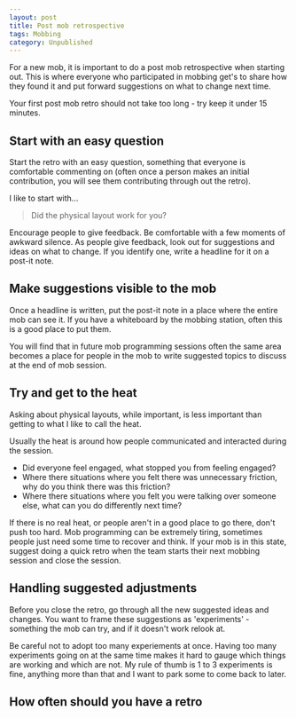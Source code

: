 ```yaml
---
layout: post
title: Post mob retrospective
tags: Mobbing
category: Unpublished
---
```


For a new mob, it is important to do a post mob retrospective when starting out. This is where everyone who participated in mobbing get's to share how they found it and put forward suggestions on what to change next time. 

Your first post mob retro should not take too long - try keep it under 15 minutes.

## Start with an easy question

Start the retro with an easy question, something that everyone is comfortable commenting on (often once a person makes an initial contribution, you will see them contributing through out the retro).

I like to start with...

> Did the physical layout work for you?

Encourage people to give feedback. Be comfortable with a few moments of awkward silence. As people give feedback, look out for suggestions and ideas on what to change. If you identify one, write a headline for it on a post-it note.

## Make suggestions visible to the mob

Once a headline is written, put the post-it note in a place where the entire mob can see it. If you have a whiteboard by the mobbing station, often this is a good place to put them. 

You will find that in future mob programming sessions often the same area becomes a place for people in the mob to write suggested topics to discuss at the end of mob session.

## Try and get to the heat

Asking about physical layouts, while important, is less important than getting to what I like to call the heat. 

Usually the heat is around how people communicated and interacted during the session.

- Did everyone feel engaged, what stopped you from feeling engaged?
- Where there situations where you felt there was unnecessary friction, why do you think there was this friction?
- Where there situations where you felt you were talking over someone else, what can you do differently next time?

If there is no real heat, or people aren't in a good place to go there, don't push too hard. Mob programming can be extremely tiring, sometimes people just need some time to recover and think. If your mob is in this state, suggest doing a quick retro when the team starts their next mobbing session and close the session.

## Handling suggested adjustments

Before you close the retro, go through all the new suggested ideas and changes. You want to frame these suggestions as 'experiments' - something the mob can try, and if it doesn't work relook at.

Be careful not to adopt too many experiements at once. Having too many experiments going on at the same time makes it hard to gauge which things are working and which are not. My rule of thumb is 1 to 3 experiments is fine, anything more than that and I want to park some to come back to later.

## How often should you have a retro
